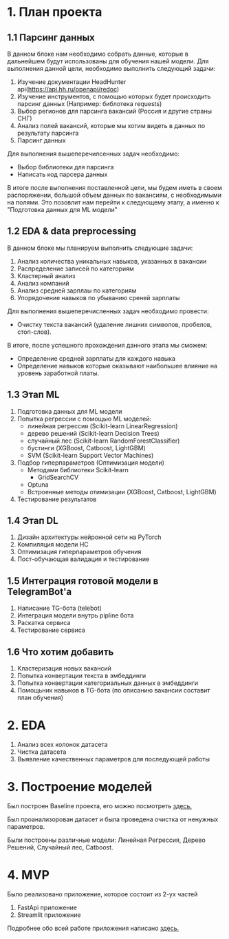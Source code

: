 # 1. План проекта
## 1.1 Парсинг данных
В данном блоке нам необходимо собрать данные, которые в дальнейшем будут использованы для обучения нашей модели.
Для выполнения данной цели, необходимо выполнить следующий задачи:
1. Изучение документации HeadHunter api(https://api.hh.ru/openapi/redoc)
2. Изучение инструментов, с помощью которых будет происходить парсинг данных (Например: библотека requests)
3. Выбор регионов для парсинга вакансий (Россия и другие страны СНГ)
4. Анализ полей вакансий, которые мы хотим видеть в данных по результату парсинга
5. Парсинг данных

Для выполнения вышеперечилсенных задач необходимо:
* Выбор библиотеки для парсинга
* Написать код парсера данных

В итоге после выполнения поставленной цели, мы будем иметь в своем распоряжении, большой объем данных по вакансиям, с необходимыми на полями.
Это позовлит нам перейти к следующему этапу, а именно к "Подготовка данных для ML модели"
## 1.2 EDA & data preprocessing
В данном блоке мы планируем выполнить следующие задачи:
1. Анализ количества уникальных навыков, указанных в вакансии 
2. Распределение записей по категориям
3. Кластерный анализ
4. Анализ компаний 
4. Анализ средней зарплаы по категориям
5. Упорядочение навыков по убыванию среней зарплаты

Для выполнения вышеперечисленных задач необходимо провести:
* Очистку текста вакансий (удаление лишних символов, пробелов, стоп-слов).

В итоге, после успешного прохождения данного этапа мы сможем:
* Определение средней зарплаты для каждого навыка
* Определение навыков которые оказывают наибольшее влияние на уровень заработной платы.
## 1.3 Этап ML
1. Подготовка данных для ML модели
2. Попытка регрессии с помощью ML моделей: 
   - линейная регрессия (Scikit-learn LinearRegression)
   - дерево решений (Scikit-learn Decision Trees)
   - случайный лес (Scikit-learn RandomForestClassifier)
   - бустинги (XGBoost, Catboost, LightGBM)
   - SVM (Scikit-learn Support Vector Machines)
3. Подбор гиперпараметров (Оптимизация модели)
   - Методами библиотеки Scikit-learn
      - GridSearchCV
   - Optuna
   - Встроенные методы отимизации (XGBoost, Catboost, LightGBM)
4. Тестирование результатов

## 1.4 Этап DL
1. Дизайн архитектуры нейронной сети на PyTorch
2. Компиляция модели НС
3. Оптимизация гиперпараметров обучения
4. Пост-обучающая валидация и тестирование


## 1.5 Интеграция готовой модели в TelegramBot'а
1. Написание TG-бота (telebot)
2. Интеграция модели внутрь pipline бота
3. Раскатка сервиса
4. Тестирование сервиса

## 1.6 Что хотим добавить
1. Кластеризация новых вакансий
2. Попытка конвертации текста в эмбеддинги
3. Попытка конвертации категориальных данных в эмбеддинги
4. Помощьник навыков в TG-бота (по описанию вакансии составит план обучения)

# 2. EDA
1. Анализ всех колонок датасета
2. Чистка датасета
3. Выявление качественных параметров для последующей работы

# 3. Построение моделей

Был построен Baseline проекта, его можно посмотреть [здесь.](baseline.md)

Был проанализорован датасет и была проведена очистка от ненужных параметров.

Были построены различные модели: Линейная Регрессия, Дерево Решений, Случайный лес, Catboost.

# 4. MVP

Было реализовано приложение, которое состоит из 2-ух частей
1. FastApi приложение
2. Streamlit приложение

Подробнее обо всей работе приложения написано [здесь.](report.md)